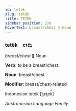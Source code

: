 ```yaml
---
id: tetëk
slug: tetëk
title: TETËK
sidebar_position: 278
hoverText: breast/chest § Noun
---
```


### tetëk&emsp;<span kind="abugida">cɿc̑ʇ</span>

*breast/chest* **§** Noun

**Verb**: to be a breast/chest

**Noun**: breast/chest

**Modifier**: breast/chest-related

Indonesian tetek  [ˈt̪ɛt̪ek̚]

*Austronesian Language Family*